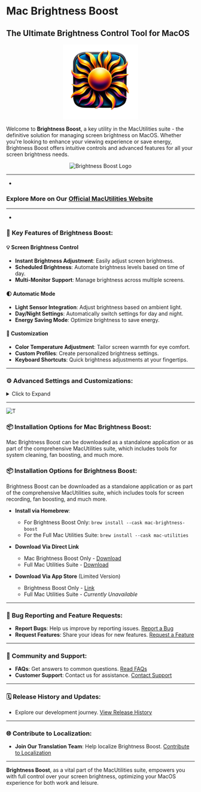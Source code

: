 # Mac Brightness Boost
## The Ultimate Brightness Control Tool for MacOS

<div align="center">
    <img src="assets/MacBrightnessBoostIcon.png" alt="Brightness Boost Logo" width="200" height="200"/>
</div>

Welcome to **Brightness Boost**, a key utility in the MacUtilities suite - the definitive solution for managing screen brightness on MacOS. Whether you're looking to enhance your viewing experience or save energy, Brightness Boost offers intuitive controls and advanced features for all your screen brightness needs.

<div align="center">
    <img src="assets/marketing_01.png" alt="Brightness Boost Logo" width="800" height="500"/>
</div>

- - - - - - - - - - - - - - - - - - - - - - - - - - - - - - - - - - - - - - - - - - - - - - - -
-

### **Explore More on Our [Official MacUtilities Website](https://macutilities.org)**


- - - - - - - - - - - - - - - - - - - - - - - - - - - - - - - - - - - - - - - - - - - - - - - -
-

### 🌟 **Key Features of Brightness Boost:**

#### 💡 **Screen Brightness Control**
- **Instant Brightness Adjustment**: Easily adjust screen brightness.
- **Scheduled Brightness**: Automate brightness levels based on time of day.
- **Multi-Monitor Support**: Manage brightness across multiple screens.

#### 🌓 **Automatic Mode**
- **Light Sensor Integration**: Adjust brightness based on ambient light.
- **Day/Night Settings**: Automatically switch settings for day and night.
- **Energy Saving Mode**: Optimize brightness to save energy.

#### 🎨 **Customization**
- **Color Temperature Adjustment**: Tailor screen warmth for eye comfort.
- **Custom Profiles**: Create personalized brightness settings.
- **Keyboard Shortcuts**: Quick brightness adjustments at your fingertips.

---

### ⚙️ **Advanced Settings and Customizations:**

<details>
<summary>Click to Expand</summary>

1. **Screen Calibration**: Fine-tune your display for optimal viewing.
2. **Gamma Correction**: Adjust gamma settings for better contrast.
3. **Flicker-Free Settings**: Reduce screen flickering.
4. **Blue Light Filter**: Protect your eyes from harmful blue light.
5. **Brightness Sync**: Synchronize settings across devices.
6. **Hotkey Customization**: Set up custom shortcuts for easy control.
7. **Startup Behavior**: Configure Brightness Boost to launch at startup.
8. **Multi-Language Support**: Use Brightness Boost in various languages.
9. **OLED Screen Support**: Specialized settings for OLED displays.
10. **Remote Control**: Adjust brightness from your phone or tablet.
11. **HDR Enhancements**: Enhance High Dynamic Range settings.
12. **Contextual Profiles**: Change settings based on running applications.
13. **Battery Saver Mode**: Optimize brightness for battery longevity.
14. **Automatic Updates**: Stay up-to-date with the latest features.
15. **Usage Statistics**: Monitor your brightness adjustment patterns.
16. **Accessibility Features**: Enhanced support for visual impairments.
17. **Widget Support**: Quick access widgets for your desktop.
18. **Screen Saver Integration**: Adjust brightness when screen saver activates.
19. **Contrast Adjustment**: Fine-tune screen contrast levels.
20. **User Feedback Integration**: Share your experience and suggestions.

</details>

---

![T](assets/marketing_03.gif)

### 📦 **Installation Options for Mac Brightness Boost:**

Mac Brightness Boost can be downloaded as a standalone application or as part of the comprehensive MacUtilities suite, which includes tools for system cleaning, fan boosting, and much more.

### 📦 **Installation Options for Brightness Boost:**

Brightness Boost can be downloaded as a standalone application or as part of the comprehensive MacUtilities suite, which includes tools for screen recording, fan boosting, and much more.

- **Install via Homebrew**:
    - For Brightness Boost Only: `brew install --cask mac-brightness-boost`
    - For the Full Mac Utilities Suite: `brew install --cask mac-utilities`


- **Download Via Direct Link**
  - Mac Brightness Boost Only - [Download](https://github.com/TheOneStudioLLC/Mac-Brightness-Boost/releases/download/1.0/mac-brightness-boost.dmg)
  - Full Mac Utilities Suite - [Download](https://github.com/TheOneStudioLLC/Mac-Utilities/releases/download/1.0/mac-utilities.dmg)


- **Download Via App Store** (Limited Version)
  - Brightness Boost Only - [Link](#download-link)
  - Full Mac Utilities Suite - _Currently Unavailable_

---

### 🐞 **Bug Reporting and Feature Requests:**

- **Report Bugs**: Help us improve by reporting issues. [Report a Bug](https://macutilities.org/report-bugs)
- **Request Features**: Share your ideas for new features. [Request a Feature](https://macutilities.org/request-feature)

---

### 💬 **Community and Support:**

- **FAQs**: Get answers to common questions. [Read FAQs](https://macutilities.org/faq)
- **Customer Support**: Contact us for assistance. [Contact Support](https://macutilities.org/support)

---

### 🗓️ **Release History and Updates:**

- Explore our development journey. [View Release History](https://github.com/TheOneStudioLLC/Mac-Brightness-Boost/releases)

---


### 🌐 **Contribute to Localization:**

- **Join Our Translation Team**: Help localize Brightness Boost. [Contribute to Localization](#localization-contribution-link)

---

**Brightness Boost**, as a vital part of the MacUtilities suite, empowers you with full control over your screen brightness, optimizing your MacOS experience for both work and leisure.

